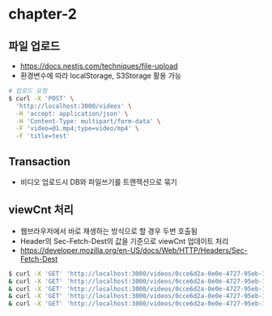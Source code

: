 # chapter-2

## 파일 업로드

- https://docs.nestjs.com/techniques/file-upload
- 환경변수에 따라 localStorage, S3Storage 활용 가능

```bash
# 업로드 요청
$ curl -X 'POST' \
  'http://localhost:3000/videos' \
  -H 'accept: application/json' \
  -H 'Content-Type: multipart/form-data' \
  -F 'video=@1.mp4;type=video/mp4' \
  -F 'title=test'
```

## Transaction

- 비디오 업로드시 DB와 파일쓰기를 트랜잭션으로 묶기

## viewCnt 처리

- 웹브라우저에서 바로 재생하는 방식으로 할 경우 두번 호출됨
- Header의 Sec-Fetch-Dest의 값을 기준으로 viewCnt 업데이트 처리
- https://developer.mozilla.org/en-US/docs/Web/HTTP/Headers/Sec-Fetch-Dest

```bash
$ curl -X 'GET' 'http://localhost:3000/videos/0cce6d2a-0e0e-4727-95eb-165879b20860/play' --output /dev/null \
& curl -X 'GET' 'http://localhost:3000/videos/0cce6d2a-0e0e-4727-95eb-165879b20860/play' --output /dev/null \
& curl -X 'GET' 'http://localhost:3000/videos/0cce6d2a-0e0e-4727-95eb-165879b20860/play' --output /dev/null \
& curl -X 'GET' 'http://localhost:3000/videos/0cce6d2a-0e0e-4727-95eb-165879b20860/play' --output /dev/null \
& curl -X 'GET' 'http://localhost:3000/videos/0cce6d2a-0e0e-4727-95eb-165879b20860/play' --output /dev/null
```
